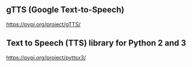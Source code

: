 ## gTTS (Google Text-to-Speech)
https://pypi.org/project/gTTS/

## Text to Speech (TTS) library for Python 2 and 3
https://pypi.org/project/pyttsx3/
